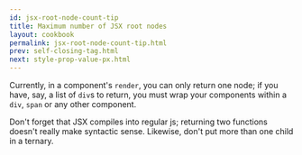 ```yaml
---
id: jsx-root-node-count-tip
title: Maximum number of JSX root nodes
layout: cookbook
permalink: jsx-root-node-count-tip.html
prev: self-closing-tag.html
next: style-prop-value-px.html
---
```


Currently, in a component's `render`, you can only return one node; if you have, say, a list of `div`s to return, you must wrap your components within a `div`, `span` or any other component.

Don't forget that JSX compiles into regular js; returning two functions doesn't really make syntactic sense. Likewise, don't put more than one child in a ternary.
